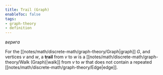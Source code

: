 ```yaml
---
title: Trail (Graph)
enableToc: false
tags:
- graph-theory
- definition
---
```

*верига*

For the [[notes/math/discrete-math/graph-theory/Graph|graph]] $G$, and vertices $v$ and $w$, a **trail** from $v$ to $w$ is a [[notes/math/discrete-math/graph-theory/Walk (Graph)|walk]] from $v$ to $w$ that does not contain a repeated [[notes/math/discrete-math/graph-theory/Edge|edge]].
